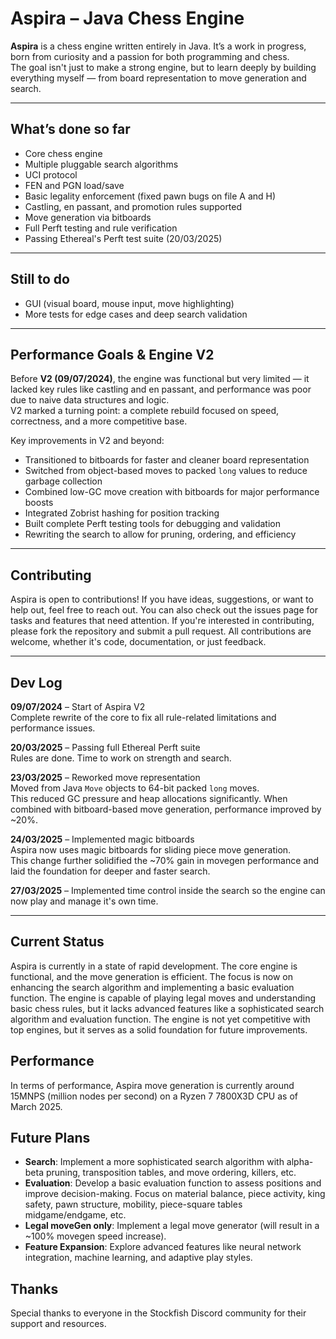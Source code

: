 # Aspira – Java Chess Engine

**Aspira** is a chess engine written entirely in Java. It’s a work in progress, born from curiosity and a passion for both programming and chess.  
The goal isn't just to make a strong engine, but to learn deeply by building everything myself — from board representation to move generation and search.

---

## What’s done so far

- Core chess engine  
- Multiple pluggable search algorithms  
- UCI protocol  
- FEN and PGN load/save  
- Basic legality enforcement (fixed pawn bugs on file A and H)  
- Castling, en passant, and promotion rules supported  
- Move generation via bitboards  
- Full Perft testing and rule verification  
- Passing Ethereal's Perft test suite (20/03/2025)

---

## Still to do

- GUI (visual board, mouse input, move highlighting)    
- More tests for edge cases and deep search validation  

---

## Performance Goals & Engine V2

Before **V2 (09/07/2024)**, the engine was functional but very limited — it lacked key rules like castling and en passant, and performance was poor due to naive data structures and logic.  
V2 marked a turning point: a complete rebuild focused on speed, correctness, and a more competitive base.

Key improvements in V2 and beyond:

- Transitioned to bitboards for faster and cleaner board representation  
- Switched from object-based moves to packed `long` values to reduce garbage collection  
- Combined low-GC move creation with bitboards for major performance boosts  
- Integrated Zobrist hashing for position tracking  
- Built complete Perft testing tools for debugging and validation  
- Rewriting the search to allow for pruning, ordering, and efficiency  

---

## Contributing
Aspira is open to contributions! If you have ideas, suggestions, or want to help out, feel free to reach out.
You can also check out the issues page for tasks and features that need attention.
If you're interested in contributing, please fork the repository and submit a pull request.
All contributions are welcome, whether it's code, documentation, or just feedback.

---


## Dev Log

**09/07/2024** – Start of Aspira V2  
Complete rewrite of the core to fix all rule-related limitations and performance issues.  

**20/03/2025** – Passing full Ethereal Perft suite  
Rules are done. Time to work on strength and search.

**23/03/2025** – Reworked move representation  
Moved from Java `Move` objects to 64-bit packed `long` moves.  
This reduced GC pressure and heap allocations significantly. When combined with bitboard-based move generation, performance improved by ~20%.

**24/03/2025** – Implemented magic bitboards  
Aspira now uses magic bitboards for sliding piece move generation.  
This change further solidified the ~70% gain in movegen performance and laid the foundation for deeper and faster search.

**27/03/2025** – Implemented time control inside the search so the engine can now play and manage it's own time.

---

## Current Status
Aspira is currently in a state of rapid development. The core engine is functional, and the move generation is efficient.
The focus is now on enhancing the search algorithm and implementing a basic evaluation function.
The engine is capable of playing legal moves and understanding basic chess rules, but it lacks advanced features like a sophisticated search algorithm and evaluation function.
The engine is not yet competitive with top engines, but it serves as a solid foundation for future improvements.

## Performance
In terms of performance, Aspira move generation is currently around 15MNPS (million nodes per second) on a Ryzen 7 7800X3D CPU as of March 2025.

## Future Plans
- **Search**: Implement a more sophisticated search algorithm with alpha-beta pruning, transposition tables, and move ordering, killers, etc.
- **Evaluation**: Develop a basic evaluation function to assess positions and improve decision-making. Focus on material balance, piece activity, king safety, pawn structure, mobility, piece-square tables midgame/endgame, etc.
- **Legal moveGen only**: Implement a legal move generator (will result in a ~100% movegen speed increase).
- **Feature Expansion**: Explore advanced features like neural network integration, machine learning, and adaptive play styles.


## Thanks
Special thanks to everyone in the Stockfish Discord community for their support and resources.